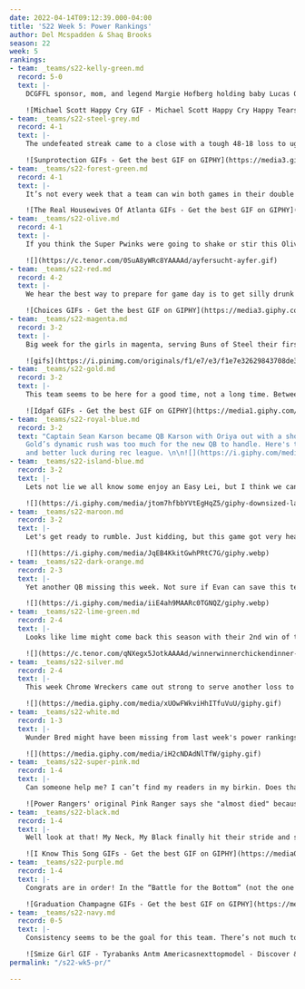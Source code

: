 ```yaml
---
date: 2022-04-14T09:12:39.000-04:00
title: 'S22 Week 5: Power Rankings'
author: Del Mcspadden & Shaq Brooks
season: 22
week: 5
rankings:
- team: _teams/s22-kelly-green.md
  record: 5-0
  text: |-
    DCGFFL sponsor, mom, and legend Margie Hofberg holding baby Lucas Owen Graham-Roll while new dad Scott made his return to the field said it all. This team can’t lose.

    ![Michael Scott Happy Cry GIF - Michael Scott Happy Cry Happy Tears -  Discover & Share GIFs](https://c.tenor.com/Q3Z9eLBmAZMAAAAC/michael-scott-happy-cry.gif)
- team: _teams/s22-steel-grey.md
  record: 4-1
  text: |-
    The undefeated streak came to a close with a tough 48-18 loss to ugenta variant this week. Not sure if it was because they were missing the shine from Jean-Francois’s pom-poms or if it was because captain Bobby couldn’t see the field in those sunglasses and sun hat, but this team has finally seen the shade.

    ![Sunprotection GIFs - Get the best GIF on GIPHY](https://media3.giphy.com/media/l1J9zvorl1IebyNbO/200.gif)
- team: _teams/s22-forest-green.md
  record: 4-1
  text: |-
    It’s not every week that a team can win both games in their double header. Fwhorest Queens was able to do exactly that and gave us a show doing it. After beating Easy Lei and Citrus Got Real this Green team doubled their wins this season and gave themselves something to celebrate. Nevertheless, what’s a Fwhorest Queens game without a little drama. This is certainly their come up moment in the rankings but they might want to watch the language on the field before more players lose them the come up and have to come out the game. Come on now, real Queens never stoop so low.

    ![The Real Housewives Of Atlanta GIFs - Get the best GIF on GIPHY](https://media0.giphy.com/media/OqJi4VZmzsDHvpdrOQ/200.gif)
- team: _teams/s22-olive.md
  record: 4-1
  text: |-
    If you think the Super Pwinks were going to shake or stir this Olive, you’re sadly mistaken! This team might be under the radar, but like any good cocktail, it’ll sneak up on you and take you for a ride. And not the ride we know ya'll are looking for ;)

    ![](https://c.tenor.com/0SuA8yWRc8YAAAAd/ayfersucht-ayfer.gif)
- team: _teams/s22-red.md
  record: 4-2
  text: |-
    We hear the best way to prepare for game day is to get silly drunk at a wedding the night before. Maybe if Captain Japinga had fewer _Champagne Problems_ our Taylor’s would have done _All Too Well (Taylor’s Version. 10-Minutes duh)_.

    ![Choices GIFs - Get the best GIF on GIPHY](https://media3.giphy.com/media/l0HlUNj5BRuYDLxFm/200.gif)
- team: _teams/s22-magenta.md
  record: 3-2
  text: |-
    Big week for the girls in magenta, serving Buns of Steel their first loss of the season! We’re not sure what’s sicker, this team or DJ DJ’s beats at Kiki. Either way, we better get a vaccine soon because this team is coming for us all.

    ![gifs](https://i.pinimg.com/originals/f1/e7/e3/f1e7e32629843708de3c1fb1f94e764a.gif)
- team: _teams/s22-gold.md
  record: 3-2
  text: |-
    This team seems to be here for a good time, not a long time. Between players being tardy due to hangovers and Keaton running over to the BBQ mid-game to get a snack instead of a sack, it’s shocking they keep winning. Drunk, hungry and winning is the new motto and are we mad at it? Probably not, unless you’re the team that lost, Gaystar Royalco.

    ![Idgaf GIFs - Get the best GIF on GIPHY](https://media1.giphy.com/media/l0ExnkHnZ3lYzHbnG/giphy.gif)
- team: _teams/s22-royal-blue.md
  record: 3-2
  text: "Captain Sean Karson became QB Karson with Oriya out with a shoulder injury.
    Gold’s dynamic rush was too much for the new QB to handle. Here's to more reps
    and better luck during rec league. \n\n![](https://i.giphy.com/media/l2YWh0xDnwcIQuVlS/giphy.webp)"
- team: _teams/s22-island-blue.md
  record: 3-2
  text: |-
    Lets not lie we all know some enjoy an Easy Lei, but I think we can agree just because you’re easy doesn’t mean lei there and take it. Fwhorest Queens ran through this team in last weeks game. Maybe they should try being hard to get next week because things weren't looking so hot on the island this time around. Maybe that's because they were missing a few players this week. They were probably lei-ing on a beach somewhere getting a tan. Lets get some more points next time though because their shot at the top has said all but “Aloha” at this point.

    ![](https://i.giphy.com/media/jtom7hfbbYVtEgHqZ5/giphy-downsized-large.gif)
- team: _teams/s22-maroon.md
  record: 3-2
  text: |-
    Let's get ready to rumble. Just kidding, but this game got very heated after an _alleged_ bull rush from a rookie on white. After being escorted off the field Maroon still took home the win.

    ![](https://i.giphy.com/media/JqEB4KkitGwhPRtC7G/giphy.webp)
- team: _teams/s22-dark-orange.md
  record: 2-3
  text: |-
    Yet another QB missing this week. Not sure if Evan can save this team or if Patrick's cute orange pom poms will get Orange back on track.

    ![](https://i.giphy.com/media/iiE4ah9MAARc0TGNQZ/giphy.webp)
- team: _teams/s22-lime-green.md
  record: 2-4
  text: |-
    Looks like lime might come back this season with their 2nd win of the season. Not sure if it's their QB who only uses one block or if it’s Emily who seems to be ALWAYS open. Whatever it is, keep it up.

    ![](https://c.tenor.com/qNXegx5JotkAAAAd/winnerwinnerchickendinner-karl-lambunao.gif)
- team: _teams/s22-silver.md
  record: 2-4
  text: |-
    This week Chrome Wreckers came out strong to serve another loss to Boats ‘N Hoes. Don’t celebrate too soon, they took giving back to the kids seriously this year and gave a win away against Peritwinkle. Maybe next time this seasoned team won’t feel so charitable.

    ![](https://media.giphy.com/media/xUOwFWkviHhITfuVuU/giphy.gif)
- team: _teams/s22-white.md
  record: 1-3
  text: |-
    Wunder Bred might have been missing from last week's power rankings, but they must not have minded cause they gave us the same energy this week as the last. Another tough week for Wonder Bred’s Rookie Captain and QB duo. Maybe it just takes a little more seasoning to get this team on track. I’d suggest checking your local Trader Hoe’s for some “Everything But The Bottle” seasoning because the way ya’ll party after an L is easily ranked #1 in my book.

    ![](https://media.giphy.com/media/iH2cNDAdNlTfW/giphy.gif)
- team: _teams/s22-super-pink.md
  record: 1-4
  text: |-
    Can someone help me? I can’t find my readers in my birkin. Does that say Super Pwinks or Sub Par Twinks? With a solid roster, it’s easy to wonder what’s going wrong. Yes, it was another tough week for the Super Pwinks, but the good news for them is that next week will be their first week with a completely full and healthy roster. With a 1-4 record it’s fair to wonder if they’ll be able to turn things around this season, but at #15 things pretty much can only go up from here. My fingers are crossed that they do, because winning last week's game looked really good on them!

    ![Power Rangers' original Pink Ranger says she "almost died" because of  "low-budget stunts"](https://hips.hearstapps.com/digitalspyuk.cdnds.net/17/12/1490289302-power-ranger-pink.gif)
- team: _teams/s22-black.md
  record: 1-4
  text: |-
    Well look at that! My Neck, My Black finally hit their stride and secured a win. Thank goodness, because my neck and my back were aching from seeing them at the bottom of the rankings every week. It was a nail biter and a close game, but maybe this one hit wonder has changed their sound and found a dynamic that works. Tune in next week to see if their next game is good enough for radio or if this team is selling a sound from the past.

    ![I Know This Song GIFs - Get the best GIF on GIPHY](https://media0.giphy.com/media/l2YWwGWR68RZkKTIc/200.gif)
- team: _teams/s22-purple.md
  record: 1-4
  text: |-
    Congrats are in order! In the “Battle for the Bottom” (not the one you all play at Dirty Goose) Peritwinkle takes second. After losing to My Neck, My Black they were able to pull out a win against Chrome Wreckers. They should probably thank Amanda Livingstone for her endless energy and team spirit because the team morale never faltered. I’ll raise a Truly to the twinks for making the second game look a little less like recess this week and a little more like high school. Maybe even college since Sean Holihan showed up this week. Okay, so grad school.

    ![Graduation Champagne GIFs - Get the best GIF on GIPHY](https://media4.giphy.com/media/xUOxeQPR0LtO6RSO5y/giphy-downsized-large.gif)
- team: _teams/s22-navy.md
  record: 0-5
  text: |-
    Consistency seems to be the goal for this team. There’s not much to say because the record speaks for itself. Instead let’s put a spotlight on how Queen Mother Munroe showed up to teach the girls how to turn a run away game into a runway moment for DCGFFL’s Spring Summer collection. Yeah, maybe the scoreboards not looking so great but rest assured the sideline does.

    ![Smize Girl GIF - Tyrabanks Antm Americasnexttopmodel - Discover & Share GIFs](https://c.tenor.com/XwX7ccaM0E8AAAAC/tyrabanks-antm.gif)
permalink: "/s22-wk5-pr/"

---
```

